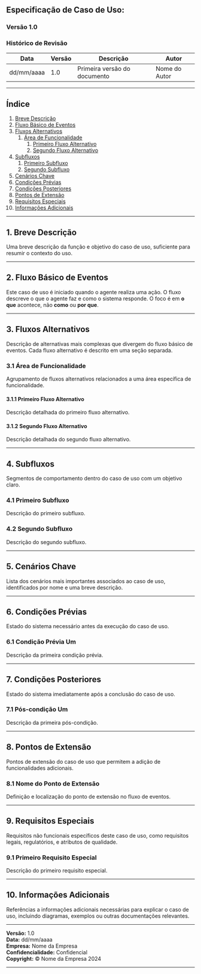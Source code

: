 
# **<Nome do Projeto>**

## **Especificação de Caso de Uso: <Nome do Caso de Uso>**

### **Versão 1.0**

### Histórico de Revisão

| Data       | Versão | Descrição   | Autor     |
|------------|--------|-------------|-----------|
| dd/mm/aaaa | 1.0    | Primeira versão do documento | Nome do Autor |

---

## Índice

1. [Breve Descrição](#breve-descrição)
2. [Fluxo Básico de Eventos](#fluxo-básico-de-eventos)
3. [Fluxos Alternativos](#fluxos-alternativos)
   1. [Área de Funcionalidade](#área-de-funcionalidade)
      1. [Primeiro Fluxo Alternativo](#primeiro-fluxo-alternativo)
      2. [Segundo Fluxo Alternativo](#segundo-fluxo-alternativo)
4. [Subfluxos](#subfluxos)
   1. [Primeiro Subfluxo](#primeiro-subfluxo)
   2. [Segundo Subfluxo](#segundo-subfluxo)
5. [Cenários Chave](#cenários-chave)
6. [Condições Prévias](#condições-prévias)
7. [Condições Posteriores](#condições-posteriores)
8. [Pontos de Extensão](#pontos-de-extensão)
9. [Requisitos Especiais](#requisitos-especiais)
10. [Informações Adicionais](#informações-adicionais)

---

## 1. Breve Descrição

Uma breve descrição da função e objetivo do caso de uso, suficiente para resumir o contexto do uso.

---

## 2. Fluxo Básico de Eventos

Este caso de uso é iniciado quando o agente realiza uma ação. O fluxo descreve o que o agente faz e como o sistema responde. O foco é em **o que** acontece, não **como** ou **por que**.

---

## 3. Fluxos Alternativos

Descrição de alternativas mais complexas que divergem do fluxo básico de eventos. Cada fluxo alternativo é descrito em uma seção separada.

### 3.1 Área de Funcionalidade

Agrupamento de fluxos alternativos relacionados a uma área específica de funcionalidade.

#### 3.1.1 Primeiro Fluxo Alternativo

Descrição detalhada do primeiro fluxo alternativo.

#### 3.1.2 Segundo Fluxo Alternativo

Descrição detalhada do segundo fluxo alternativo.

---

## 4. Subfluxos

Segmentos de comportamento dentro do caso de uso com um objetivo claro.

### 4.1 Primeiro Subfluxo

Descrição do primeiro subfluxo.

### 4.2 Segundo Subfluxo

Descrição do segundo subfluxo.

---

## 5. Cenários Chave

Lista dos cenários mais importantes associados ao caso de uso, identificados por nome e uma breve descrição.

---

## 6. Condições Prévias

Estado do sistema necessário antes da execução do caso de uso.

### 6.1 Condição Prévia Um

Descrição da primeira condição prévia.

---

## 7. Condições Posteriores

Estado do sistema imediatamente após a conclusão do caso de uso.

### 7.1 Pós-condição Um

Descrição da primeira pós-condição.

---

## 8. Pontos de Extensão

Pontos de extensão do caso de uso que permitem a adição de funcionalidades adicionais.

### 8.1 Nome do Ponto de Extensão

Definição e localização do ponto de extensão no fluxo de eventos.

---

## 9. Requisitos Especiais

Requisitos não funcionais específicos deste caso de uso, como requisitos legais, regulatórios, e atributos de qualidade.

### 9.1 Primeiro Requisito Especial

Descrição do primeiro requisito especial.

---

## 10. Informações Adicionais

Referências a informações adicionais necessárias para explicar o caso de uso, incluindo diagramas, exemplos ou outras documentações relevantes.

---

**Versão:** 1.0  
**Data:** dd/mm/aaaa  
**Empresa:** Nome da Empresa  
**Confidencialidade:** Confidencial  
**Copyright:** © Nome da Empresa 2024  

---

